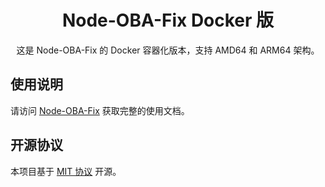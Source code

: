 <div align="center">

# Node-OBA-Fix Docker 版

这是 Node-OBA-Fix 的 Docker 容器化版本，支持 AMD64 和 ARM64 架构。

</div>

## 使用说明

请访问 [Node-OBA-Fix](https://github.com/Zhang12334/Node-OBA-Fix) 获取完整的使用文档。

## 开源协议

本项目基于 [MIT 协议](https://github.com/YlovexLN/Node-OBA-Fix-Docker/blob/main/LICENSE) 开源。